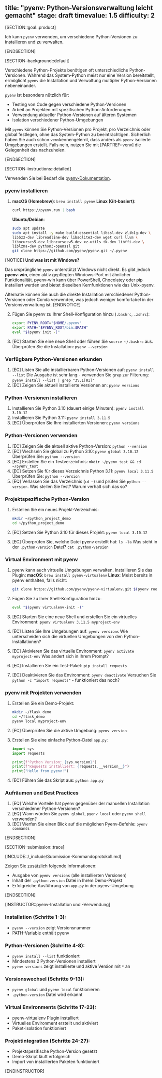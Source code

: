 title: "pyenv: Python-Versionsverwaltung leicht gemacht"
stage: draft
timevalue: 1.5
difficulty: 2
---

[SECTION::goal::product]

Ich kann `pyenv` verwenden, um verschiedene Python-Versionen zu installieren und zu verwalten.

[ENDSECTION]

[SECTION::background::default]

Verschiedene Python-Projekte benötigen oft unterschiedliche Python-Versionen.
Während das System-Python meist nur eine Version bereitstellt, ermöglicht `pyenv`
die Installation und Verwaltung multipler Python-Versionen nebeneinander.

`pyenv` ist besonders nützlich für:

- Testing von Code gegen verschiedene Python-Versionen
- Arbeit an Projekten mit spezifischen Python-Anforderungen
- Verwendung aktueller Python-Versionen auf älteren Systemen
- Isolation verschiedener Python-Umgebungen

Mit `pyenv` können Sie Python-Versionen pro Projekt, pro Verzeichnis oder global festlegen,
ohne das System-Python zu beeinträchtigen.
Sicherlich haben Sie auch schon `venv`kennengelernt, dass anders als `pyenv` isolierte Umgebungen
erstellt. Falls nein, nutzen Sie mit [PARTREF::venv] die Gelegenheit das nachzuholen.

[ENDSECTION]

[SECTION::instructions::detailed]

Verwenden Sie bei Bedarf die [pyenv-Dokumentation](https://github.com/pyenv/pyenv).

### pyenv installieren

1. **macOS (Homebrew)**: `brew install pyenv`
   **Linux (Git-basiert)**:

   ```bash
   curl https://pyenv.run | bash
   ```

   **Ubuntu/Debian**:

   ```bash
   sudo apt update
   sudo apt install -y make build-essential libssl-dev zlib1g-dev \
   libbz2-dev libreadline-dev libsqlite3-dev wget curl llvm \
   libncurses5-dev libncursesw5-dev xz-utils tk-dev libffi-dev \
   liblzma-dev python3-openssl git
   git clone https://github.com/pyenv/pyenv.git ~/.pyenv
   ```

[NOTICE]
**Und was ist mit Windows?**

Das ursprüngliche `pyenv` unterstützt Windows nicht direkt. Es gibt jedoch
**pyenv-win**, einen aktiv gepflegten Windows-Port mit ähnlicher Funktionalität.
pyenv-win kann über PowerShell, Chocolatey oder pip installiert werden und
bietet dieselben Kernfunktionen wie das Unix-pyenv.

Alternativ können Sie auch die direkte Installation verschiedener Python-Versionen
oder Conda verwenden, was jedoch weniger komfortabel in der Versionsverwaltung ist.
[ENDNOTICE]

2. Fügen Sie pyenv zu Ihrer Shell-Konfiguration hinzu (`.bashrc`, `.zshrc`):

   ```bash
   export PYENV_ROOT="$HOME/.pyenv"
   export PATH="$PYENV_ROOT/bin:$PATH"
   eval "$(pyenv init -)"
   ```

3. [EC] Starten Sie eine neue Shell oder führen Sie `source ~/.bashrc` aus.
   Überprüfen Sie die Installation: `pyenv --version`

### Verfügbare Python-Versionen erkunden

1. [EC] Listen Sie alle installierbaren Python-Versionen auf: `pyenv install --list`
   Die Ausgabe ist sehr lang - verwenden Sie `grep` zur Filterung:
   `pyenv install --list | grep "3\.1[01]"`
2. [EC] Zeigen Sie aktuell installierte Versionen an: `pyenv versions`

### Python-Versionen installieren

1. Installieren Sie Python 3.10 (dauert einige Minuten):
   `pyenv install 3.10.12`
2. Installieren Sie Python 3.11:
   `pyenv install 3.11.5`
3. [EC] Überprüfen Sie Ihre installierten Versionen: `pyenv versions`

### Python-Versionen verwenden

1. [EC] Zeigen Sie die aktuell aktive Python-Version: `python --version`
2. [EC] Wechseln Sie global zu Python 3.10: `pyenv global 3.10.12`
   Überprüfen Sie: `python --version`
3. [EC] Erstellen Sie ein Testverzeichnis: `mkdir ~/pyenv_test && cd ~/pyenv_test`
4. [EC] Setzen Sie für dieses Verzeichnis Python 3.11: `pyenv local 3.11.5`
   Überprüfen Sie: `python --version`
5. [EQ] Verlassen Sie das Verzeichnis (`cd ~`) und prüfen Sie `python --version`.
   Was stellen Sie fest? Warum verhält sich das so?

### Projektspezifische Python-Version

1. Erstellen Sie ein neues Projekt-Verzeichnis:

   ```bash
   mkdir ~/python_project_demo
   cd ~/python_project_demo
   ```

2. [EC] Setzen Sie Python 3.10 für dieses Projekt: `pyenv local 3.10.12`
3. [EC] Überprüfen Sie, welche Datei pyenv erstellt hat: `ls -la`
   Was steht in der `.python-version` Datei? `cat .python-version`

### Virtual Environment mit pyenv

1. pyenv kann auch virtuelle Umgebungen verwalten. Installieren Sie das Plugin:
   **macOS**: `brew install pyenv-virtualenv`
   **Linux**: Meist bereits in pyenv enthalten, falls nicht:

   ```bash
   git clone https://github.com/pyenv/pyenv-virtualenv.git $(pyenv root)/plugins/pyenv-virtualenv
   ```

2. Fügen Sie zu Ihrer Shell-Konfiguration hinzu:

   ```bash
   eval "$(pyenv virtualenv-init -)"
   ```

3. [EC] Starten Sie eine neue Shell und erstellen Sie ein virtuelles Environment:
   `pyenv virtualenv 3.11.5 myproject-env`
4. [EC] Listen Sie Ihre Umgebungen auf: `pyenv versions`
   Wie unterscheiden sich die virtuellen Umgebungen von den Python-Installationen?
5. [EC] Aktivieren Sie das virtuelle Environment:
   `pyenv activate myproject-env`
   Was ändert sich in Ihrem Prompt?
6. [EC] Installieren Sie ein Test-Paket: `pip install requests`
7. [EC] Deaktivieren Sie das Environment: `pyenv deactivate`
   Versuchen Sie `python -c "import requests"` - funktioniert das noch?

### pyenv mit Projekten verwenden

1. Erstellen Sie ein Demo-Projekt:

   ```bash
   mkdir ~/flask_demo
   cd ~/flask_demo
   pyenv local myproject-env
   ```

2. [EC] Überprüfen Sie die aktive Umgebung: `pyenv version`
3. Erstellen Sie eine einfache Python-Datei `app.py`:

   ```python
   import sys
   import requests
   
   print(f"Python Version: {sys.version}")
   print(f"Requests installiert: {requests.__version__}")
   print("Hello from pyenv!")
   ```

4. [EC] Führen Sie das Skript aus: `python app.py`

### Aufräumen und Best Practices

1. [EQ] Welche Vorteile hat pyenv gegenüber der manuellen Installation verschiedener Python-Versionen?
2. [EQ] Wann würden Sie `pyenv global`, `pyenv local` oder `pyenv shell` verwenden?
3. [EC] Werfen Sie einen Blick auf die möglichen Pyenv-Befehle: `pyenv commands`

[ENDSECTION]

[SECTION::submission::trace]

[INCLUDE::/_include/Submission-Kommandoprotokoll.md]

Zeigen Sie zusätzlich folgende Informationen:

- Ausgabe von `pyenv versions` (alle installierten Versionen)
- Inhalt der `.python-version` Datei in Ihrem Demo-Projekt
- Erfolgreiche Ausführung von `app.py` in der pyenv-Umgebung

[ENDSECTION]

[INSTRUCTOR::pyenv-Installation und -Verwendung]

### Installation (Schritte 1-3):

- `pyenv --version` zeigt Versionsnummer
- PATH-Variable enthält pyenv

### Python-Versionen (Schritte 4-8):

- `pyenv install --list` funktioniert
- Mindestens 2 Python-Versionen installiert
- `pyenv versions` zeigt installierte und aktive Version mit `*` an

### Versionswechsel (Schritte 9-13):

- `pyenv global` und `pyenv local` funktionieren
- `.python-version` Datei wird erkannt

### Virtual Environments (Schritte 17-23):

- pyenv-virtualenv Plugin installiert
- Virtuelles Environment erstellt und aktiviert
- Paket-Isolation funktioniert

### Projektintegration (Schritte 24-27):

- Projektspezifische Python-Version gesetzt
- Demo-Skript läuft erfolgreich
- Import von installierten Paketen funktioniert

[ENDINSTRUCTOR]
